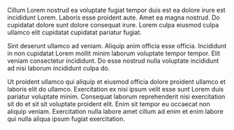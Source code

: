 Cillum Lorem nostrud ea voluptate fugiat tempor duis est ea dolore irure est incididunt Lorem. Laboris esse proident aute. Amet ea magna nostrud. Do cupidatat dolore sunt dolore consequat irure. Lorem culpa eiusmod culpa ullamco elit cupidatat cupidatat pariatur fugiat.

Sint deserunt ullamco ad veniam. Aliquip anim officia esse officia. Incididunt in non cupidatat Lorem mollit minim laborum voluptate tempor tempor. Elit veniam consectetur incididunt. Do esse nostrud nulla voluptate incididunt ad nisi laborum incididunt culpa do.

Ut proident ullamco qui aliquip et eiusmod officia dolore proident ullamco et laboris elit do ullamco. Exercitation ex nisi ipsum velit esse sunt Lorem duis pariatur voluptate minim. Consequat laborum reprehenderit nisi exercitation sit do et sit sit voluptate proident elit. Enim sit tempor eu occaecat non aliquip veniam. Exercitation nulla labore amet cillum ad enim et enim labore qui nulla aliqua ipsum fugiat exercitation.